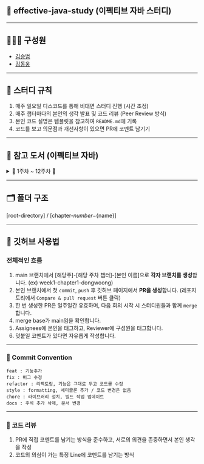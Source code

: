 ## 📘 effective-java-study (이펙티브 자바 스터디)
<hr></hr>

## 🧑🏻‍💻 구성원

- [김승범](https://github.com/daily1313)
- [김동웅](https://github.com/Dongwoongkim)

<hr></hr>

## 📢 스터디 규칙
1. 매주 일요일 디스코드를 통해 비대면 스터디 진행 (시간 조정)
2. 매주 챕터마다의 본인의 생각 발표 및 코드 리뷰 (Peer Review 방식)
3. 본인 코드 설명은 템플릿을 참고하여 `README.md`에 기록
4. 코드를 보고 의문점과 개선사항이 있으면 PR에 코멘트 남기기

<hr></hr>

## 📘 참고 도서 (이펙티브 자바)
<details>
<summary>📅 1주차 ~ 12주차 📅</summary>

|  주차   |      날짜       |           챕터 및 내용           | 
|:-----:|:-------------:|:---------------------------:|
|  1주차  | 01.15 ~ 01.21 |   [chapter1]-[객체 생성과 파괴]    |
|  2주차  | 01.22 ~ 01.28 | [chapter-2]-[모든 객체의 공통 메서드] |
|  3주차  | 01.29 ~ 02.04 |  [chapter-3]-[클래스와 인터페이스]   |
|  4주차  | 02.05 ~ 02.11 |      [chapter-4]-[제네릭]      |
|  5주차  | 02.12 ~ 02.18 | [chapter-5]-[열거 타입과 애너테이션]  |
|  6주차  | 02.19 ~ 02.25 |   [chapter-6]-[객체 생성과 파괴]   |
|  7주차  | 02.26 ~ 03.03 |    [chapter-7]-[람다와 스트림]    |
|  8주차  | 03.04 ~ 03.10 |      [chapter-8]-[메서드]      |
|  9주차  | 03.11 ~ 03.17 | [chapter-9]-[일반적인 프로그래밍 원칙] |
| 10주차  | 03.18 ~ 03.24 |      [chapter-10]-[예외]      |
| 11주차  | 03.25 ~ 03.31 |     [chapter-11]-[동시성]      |
| 12주차  | 04.01 ~ 04.07 |     [chapter-12]-[직렬화]      |

</details>

<hr></hr>


## 🗂 폴더 구조
[root-directory] / [chapter-${number}-${name}]

<hr></hr>

## 📘 깃허브 사용법
### 전체적인 흐름
1. main 브랜치에서 [해당주]-[해당 주차 챕터]-[본인 이름]으로 **각자 브랜치를 생성**합니다. (ex) week1-chapter1-dongwoong)
2. 본인 브랜치에서 첫 `commit`, `push` 후 깃허브 페이지에서 **PR을 생성**합니다. (레포지토리에서 `Compare & pull request` 버튼 클릭)
3. 한 번 생성한 PR은 일주일간 유효하며, 다음 회의 시작 시 스터디원들과 함께 `merge`합니다.
4. merge base가 main임을 확인합니다.
5. Assignees에 본인을 태그하고, Reviewer에 구성원을 태그합니다.
6. 덧붙일 코멘트가 있다면 자유롭게 작성합니다.

<hr></hr>

### 📩 Commit Convention
```text
feat : 기능추가
fix : 버그 수정
refactor : 리팩토링, 기능은 그대로 두고 코드를 수정
style : formatting, 세미콜론 추가 / 코드 변경은 없음
chore : 라이브러리 설치, 빌드 작업 업데이트
docs : 주석 추가 삭제, 문서 변경
```
<hr></hr>

### 💬 코드 리뷰
1. PR에 직접 코멘트를 남기는 방식을 준수하고, 서로의 의견을 존중하면서 본인 생각을 작성
2. 코드의 의심이 가는 특정 Line에 코멘트를 남기는 방식 
